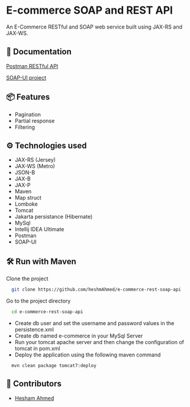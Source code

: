 
# E-commerce SOAP and REST API

An E-Commerce RESTful and SOAP web service built using JAX-RS and JAX-WS.


## 📃 Documentation

[Postman RESTful API](https://documenter.getpostman.com/view/7099221/UyxdKUR6)

[SOAP-UI project](https://github.com/heshmAhmed/e-commerce-rest-soap-api/blob/main/e-commerce-api-soapui-project.xml)



## 📦 Features
- Pagination
- Partial response
- Filtering



## ⚙ Technologies used
- JAX-RS (Jersey)
- JAX-WS (Metro)
- JSON-B
- JAX-B
- JAX-P
- Maven
- Map struct
- Lomboke
- Tomcat
- Jakarta persistance (Hibernate)
- MySql
- Intellij IDEA Ultimate
- Postman
- SOAP-UI



## 🛠 Run with Maven
Clone the project

```bash
  git clone https://github.com/heshmAhmed/e-commerce-rest-soap-api
```

Go to the project directory

```bash
  cd e-commerce-rest-soap-api
```
- Create db user and set the username and password values in the persistence.xml
- Create db named e-commerce in your MySql Server 
- Run your tomcat apache server and then change the configuration of tomcat in pom.xml
- Deploy the application using the following maven command
```
  mvn clean package tomcat7:deploy
```


## 👷‍ Contributors
- [Hesham Ahmed](https://github.com/heshmAhmed)
